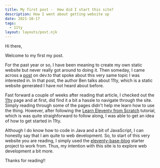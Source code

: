 ```yaml
---
title: My first post -  How did I start this site?
description: How I went about getting website up
date: 2021-10-17
tags:
  - 11ty
layout: layouts/post.njk
---
```


Hi there,

Welcome to my first my post.

For the past year or so, I have been meaning to create my own static website but never really got around to doing it. Then someday, I came across a [post](https://dev.to/bholmesdev/before-building-your-next-static-site-with-react-consider-this-2b60) on dev.to that spoke about this very same topic I was interested in. In that post, the author Ben talks about 11ty, which is a static website generated I have not heard about before.

Fast forward a couple of weeks after reading that article, I checked out the [11ty](https://www.11ty.dev/) page and at first, did find it a bit a hassle to navigate through the site. Simply reading through some of the pages didn't help me learn how to use the thing. However, after following the [Learn Eleventy from Scratch](https://learneleventyfromscratch.com/) tutorial, which is was quite straighforward to follow along, I was able to get an idea of how to get started in 11ty.

Although I do know how to code in Java and a bit of JavaScript, I can honestly say that I am quite to web development. So, to start of this very website you are reading, I simply used the [eleventy-base-blog](https://github.com/11ty/eleventy-base-blog) starter project to work from. Thus, my intention with this site is to explore web development a bit more.

Thanks for reading!!